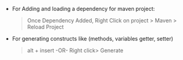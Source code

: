 * For Adding and loading a dependency for maven project:
  > Once Dependency Added, Right Click on project > Maven > Reload Project
* For generating constructs like (methods, variables getter, setter)
  > alt + insert -OR- Right click> Generate